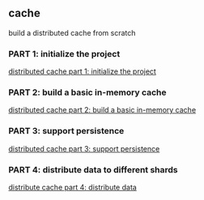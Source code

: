 ## cache

build a distributed cache from scratch

### PART 1: initialize the project
[distributed cache part 1: initialize the project]()

### PART 2: build a basic in-memory cache
[distributed cache part 2: build a basic in-memory cache]()

### PART 3: support persistence
[distributed cache part 3: support persistence]()

### PART 4: distribute data to different shards
[distribute cache part 4: distribute data]()
